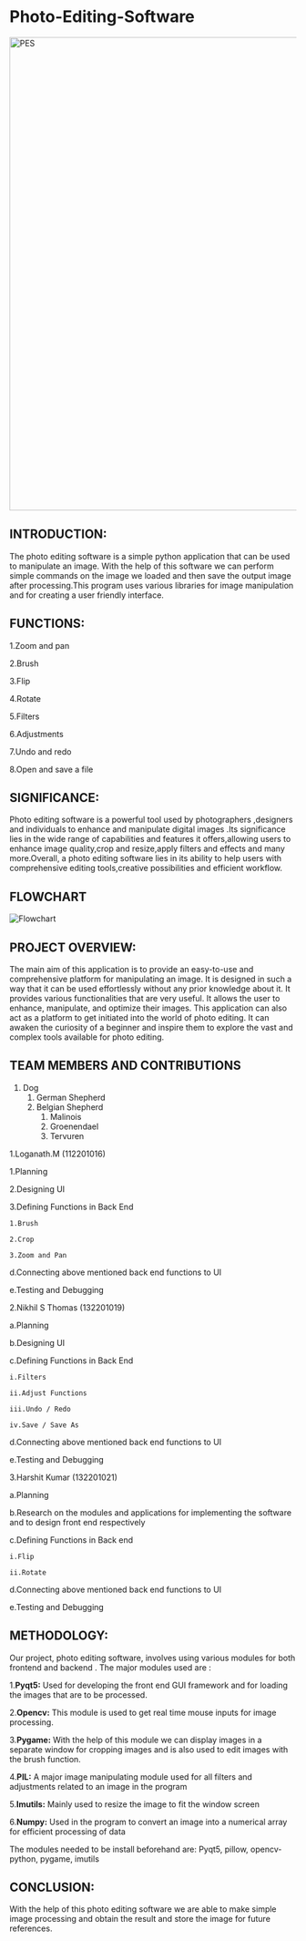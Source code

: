# Photo-Editing-Software
<img width="831" alt="PES" src="https://github.com/Nikhil422004/Photo-Editing-Software/assets/133030301/5c155fcc-fdb4-4cad-bc21-8d18aae5f26b">

## INTRODUCTION:

The photo editing software is a simple python application that can be used to manipulate an image. With the help of this software we can perform simple commands on the image we loaded and then save the output image after processing.This program uses various libraries for image manipulation and for creating a user friendly interface.

## FUNCTIONS:

1.Zoom and pan

2.Brush

3.Flip

4.Rotate

5.Filters

6.Adjustments

7.Undo and redo

8.Open and save a file

## SIGNIFICANCE:

Photo editing software is a powerful tool used by photographers ,designers and individuals to enhance and manipulate digital images .Its significance lies in the wide range of capabilities and features it offers,allowing users to enhance image quality,crop and resize,apply filters and effects and many more.Overall, a photo editing software lies in  its ability to help users with comprehensive editing tools,creative possibilities and efficient workflow.

## FLOWCHART
![Flowchart](https://github.com/Nikhil422004/Photo-Editing-Software/assets/133030301/c4c0ec5b-471d-4870-98eb-ab2cdd146e70)

## PROJECT OVERVIEW:
The main aim of this application is to provide an easy-to-use and comprehensive platform for manipulating an image. It is designed in such a way that it can be used effortlessly without any prior knowledge about it. It provides various functionalities that are very useful. It allows the user to enhance, manipulate, and optimize their images. This application can also act as a platform to get initiated into the world of photo editing. It can awaken the curiosity of a beginner and inspire them to explore the vast and complex tools available for photo editing.


## TEAM MEMBERS AND CONTRIBUTIONS

1. Dog
    1. German Shepherd
    2. Belgian Shepherd
        1. Malinois
        2. Groenendael
        3. Tervuren

1.Loganath.M (112201016)

  1.Planning

  2.Designing UI

  3.Defining Functions in Back End

    1.Brush

    2.Crop

    3.Zoom and Pan

  d.Connecting above mentioned back end functions to UI

  e.Testing and Debugging

2.Nikhil S Thomas (132201019)

  a.Planning

  b.Designing UI

  c.Defining Functions in Back End

    i.Filters

    ii.Adjust Functions

    iii.Undo / Redo

    iv.Save / Save As

  d.Connecting above mentioned back end functions to UI

  e.Testing and Debugging

3.Harshit Kumar (132201021)

  a.Planning

  b.Research on the modules and applications for implementing the software and to design front end respectively

  c.Defining Functions in Back end

    i.Flip

    ii.Rotate

  d.Connecting above mentioned back end functions to UI

  e.Testing and Debugging

## METHODOLOGY: 

Our project, photo editing software, involves using various modules for both frontend and backend . The major modules used are :

1.**Pyqt5:** Used for developing the front end GUI framework and for loading the images that are to be processed.

2.**Opencv:** This module is used to get real time mouse inputs for image processing.

3.**Pygame:** With the help of this module we can display images in a separate window for cropping images and is also used to edit images with the brush function.

4.**PIL:** A major image manipulating module used for all filters and adjustments related to an image in the program

5.**Imutils:** Mainly used to resize the image to fit the window screen

6.**Numpy:** Used in the program to convert an image into a numerical array for efficient processing of data 

The modules needed to be install beforehand are:
Pyqt5, pillow, opencv-python, pygame, imutils


## CONCLUSION:

With the help of this photo editing software we are able to make simple image processing and obtain the result and store the image for future references.






